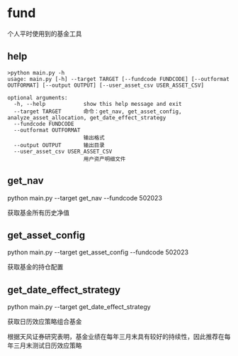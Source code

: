 # fund
个人平时使用到的基金工具

help
----
```
>python main.py -h
usage: main.py [-h] --target TARGET [--fundcode FUNDCODE] [--outformat OUTFORMAT] [--output OUTPUT] [--user_asset_csv USER_ASSET_CSV]

optional arguments:
  -h, --help            show this help message and exit
  --target TARGET       命令：get_nav, get_asset_config, analyze_asset_allocation, get_date_effect_strategy
  --fundcode FUNDCODE
  --outformat OUTFORMAT
                        输出格式
  --output OUTPUT       输出目录
  --user_asset_csv USER_ASSET_CSV
                        用户资产明细文件
```
get_nav
-------

python main.py --target get_nav --fundcode 502023

获取基金所有历史净值

get_asset_config
----------------

python main.py --target get_asset_config --fundcode 502023

获取基金的持仓配置

get_date_effect_strategy
------------------------

python main.py --target get_date_effect_strategy

获取日历效应策略组合基金

根据天风证券研究表明，基金业绩在每年三月末具有较好的持续性，因此推荐在每年三月末测试日历效应策略
